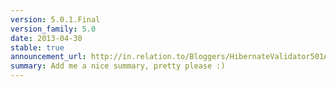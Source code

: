 ```yaml
---
version: 5.0.1.Final
version_family: 5.0
date: 2013-04-30
stable: true
announcement_url: http://in.relation.to/Bloggers/HibernateValidator501AndTheStoryBehindTheMissing500Final
summary: Add me a nice summary, pretty please :)
---
```

